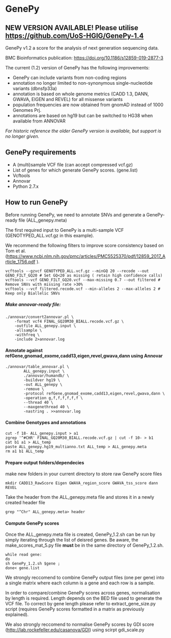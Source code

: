 # GenePy

## NEW VERSION AVAILABLE! Please utilise https://github.com/UoS-HGIG/GenePy-1.4 


GenePy v1.2 a score for the analysis of next generation sequencing data.

BMC Bioinformatics publication: https://doi.org/10.1186/s12859-019-2877-3

The current (1.2) version of GenePy has the following improvements:
- GenePy can include variants from non-coding regions
- annotation no longer limited to non-synonymous single-nucleotide variants (dbnsfp33a)
- annotation is based on whole genome metrics (CADD 1.3, DANN, GWAVA, EIGEN and REVEL) for all missense variants
- population frequencies are now obtained from gnomAD instead of 1000 Genomes Prj.
- annotations are based on hg19 but can be switched to HG38 when available from ANNOVAR

*For historic reference the older GenePy version is available, but support is no longer given.*

## GenePy requirements
* A (multi)sample VCF file (can accept compressed vcf.gz)
* List of genes for which generate GenePy scores. (gene.list)
* Vcftools
* Annovar
* Python 2.7.x

## How to run GenePy
Before running GenePy, we need to annotate SNVs and generate a GenePy-ready file (ALL_genepy.meta)

The first required input to GenePy is a multi-sample VCF (GENOTYPED_ALL.vcf.gz in this example). 

We recommend the following filters to improve score consistency based on Tom et al. (https://www.ncbi.nlm.nih.gov/pmc/articles/PMC5525370/pdf/12859_2017_Article_1756.pdf ).
```
vcftools --gzvcf GENOTYPED_ALL.vcf.gz --minGQ 20 --recode --out GENO_FILT_GQ20 # Set GQ<20 as missing ( retain high confidence calls)
vcftools --vcf GENO_FILT_GQ20.vcf --max-missing 0.7 --out filtered # Remove SNVs with missing rate >30%
vcftools --vcf filtered.recode.vcf --min-alleles 2 --max-alleles 2 # Keep only Biallelic SNVs 
````
##### Make annovar-ready file:
```
./annovar/convert2annovar.pl \
	-format vcf4 FINAL_GQ20M30_BIALL.recode.vcf.gz \
	-outfile ALL_genepy.input \
	-allsample \
	-withfreq \
	-include 2>annovar.log
```
#### Annotate against refGene,gnomad_exome,cadd13,eigen,revel,gwava,dann using Annovar
```
./annovar/table_annovar.pl \
        ALL_genepy.input \
        ./annovar/humandb/ \
        -buildver hg19 \
        -out ALL_genepy \
        -remove \
        -protocol refGene,gnomad_exome,cadd13,eigen,revel,gwava,dann \
        -operation g,f,f,f,f,f,f \
        --thread 40 \
        --maxgenethread 40 \
        -nastring . >>annovar.log
```
#### Combine Genotypes and annotations
```
cut -f 18- ALL_genepy.input > a1
zgrep '^#CHR' FINAL_GQ20M30_BIALL.recode.vcf.gz | cut -f 10- > b1
cat b1 a1 > ALL_temp
paste ALL_genepy.hg19_multianno.txt ALL_temp > ALL_genepy.meta
rm a1 b1 ALL_temp
```
#### Prepare output folders/dependecies
make new folders in your current directory to store raw GenePy score files
```
mkdir CADD13_RawScore Eigen GWAVA_region_score GWAVA_tss_score dann REVEL
```
Take the header from the ALL_genepy.meta file and stores it in a newly created header file
```
grep "^Chr" ALL_genepy.meta> header
```

#### Compute GenePy scores
Once the ALL_genepy.meta file is created, GenePy_1.2.sh can be run by simply iterating through the list of deisred genes. Be aware, the make_scores_mat_5.py file **must** be in the same directory of GenePy_1.2.sh.

```
while read gene:
do
sh GenePy_1.2.sh $gene ;
done< gene.list

````

We strongly reccomend to combine GenePy output files (one per gene) into a single matrix where each column is a gene and each row is a sample.

In order to compare/combine GenePy scores across genes, normalisation by length is required. Length depends on the BED file used to generate the VCF file. To correct by gene length please refer to extract_gene_size.py script (requires GenePy scores formatted in a matrix as previously explained).

We also strongly reccomend to normalise GenePy scores by GDI score (http://lab.rockefeller.edu/casanova/GDI) using scirpt gdi_scale.py
